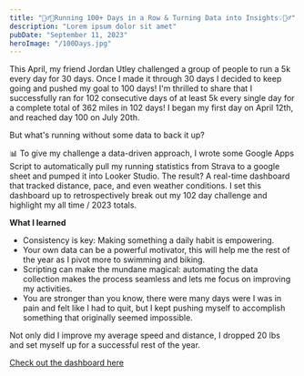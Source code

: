 ```yaml
---
title: "🏃‍♂️💡Running 100+ Days in a Row & Turning Data into Insights💡🏃‍♂️"
description: "Lorem ipsum dolor sit amet"
pubDate: "September 11, 2023"
heroImage: "/100Days.jpg"
---
```


This April, my friend Jordan Utley challenged a group of people to run a 5k every day for 30 days. Once I made it through 30 days I decided to keep going and pushed my goal to 100 days! I'm thrilled to share that I successfully ran for 102 consecutive days of at least 5k every single day for a complete total of 362 miles in 102 days! I began my first day on April 12th, and reached day 100 on July 20th.

But what's running without some data to back it up?

📊 To give my challenge a data-driven approach, I wrote some Google Apps Script to automatically pull my running statistics from Strava to a google sheet and pumped it into Looker Studio. The result? A real-time dashboard that tracked distance, pace, and even weather conditions. I set this dashboard up to retrospectively break out my 102 day challenge and highlight my all time / 2023 totals.

**What I learned**

- Consistency is key: Making something a daily habit is empowering.
- Your own data can be a powerful motivator, this will help me the rest of the year as I pivot more to swimming and biking.
- Scripting can make the mundane magical: automating the data collection makes the process seamless and lets me focus on improving my activities.
- You are stronger than you know, there were many days were I was in pain and felt like I had to quit, but I kept pushing myself to accomplish something that originally seemed impossible.

Not only did I improve my average speed and distance, I dropped 20 lbs and set myself up for a successful rest of the year.

<a href="https://lookerstudio.google.com/u/0/reporting/29998d2b-7d6e-4f42-b4e7-cfa489bff4a9/page/tlXZD">Check out the dashboard here</a>

